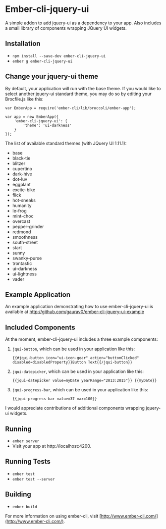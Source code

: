 # Ember-cli-jquery-ui

A simple addon to add jquery-ui as a dependency to your app. Also includes a small library of components wrapping JQuery UI widgets.

## Installation

* `npm install --save-dev ember-cli-jquery-ui`
* `ember g ember-cli-jquery-ui`

## Change your jquery-ui theme

By default, your application will run with the base theme. If you would like to select another jquery-ui standard theme,
you may do so by editing your Brocfile.js like this:

    var EmberApp = require('ember-cli/lib/broccoli/ember-app');

    var app = new EmberApp({
        'ember-cli-jquery-ui': {
            'theme': 'ui-darkness'
        }
    });
 
The list of available standard themes (with JQuery UI 1.11.1):

* base
* black-tie
* blitzer
* cupertino
* dark-hive
* dot-luv
* eggplant
* excite-bike
* flick
* hot-sneaks
* humanity
* le-frog
* mint-choc
* overcast
* pepper-grinder
* redmond
* smoothness
* south-street
* start
* sunny
* swanky-purse
* trontastic
* ui-darkness
* ui-lightness
* vader

## Example Application

An example application demonstrating how to use ember-cli-jquery-ui is available at
http://github.com/gaurav0/ember-cli-jquery-ui-example

## Included Components

At the moment, ember-cli-jquery-ui includes a three example components:

1. `jqui-button`, which can be used in your application like this:

   `{{#jqui-button icon="ui-icon-gear" action="buttonClicked" disabled=disabledProperty}}Button Text{{/jqui-button}}`

2. `jqui-datepicker`, which can be used in your application like this:

   `{{jqui-datepicker value=myDate yearRange="2013:2015"}} {{myDate}}`

3. `jqui-progress-bar`, which can be used in your application like this:

   `{{jqui-progress-bar value=37 max=100}}`

I would appreciate contributions of additional components wrapping jquery-ui widgets.

## Running

* `ember server`
* Visit your app at http://localhost:4200.

## Running Tests

* `ember test`
* `ember test --server`

## Building

* `ember build`

For more information on using ember-cli, visit [http://www.ember-cli.com/](http://www.ember-cli.com/).
